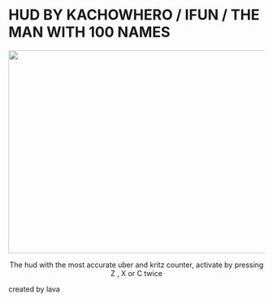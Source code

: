 # HUD BY KACHOWHERO / IFUN / THE MAN WITH 100 NAMES

<p align="center">
    <img width="782" height="400" src="https://i.imgur.com/U8KMtuk.png">
</p>

  <p align="center">
    The hud with the most accurate uber and kritz counter, activate by pressing Z , X or C twice
  </p>

created by lava
